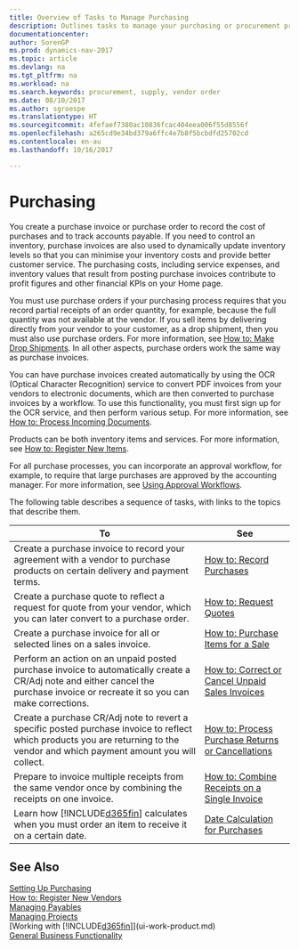 ```yaml
---
title: Overview of Tasks to Manage Purchasing
description: Outlines tasks to manage your purchasing or procurement processes, including how purchase invoices and purchase orders work.
documentationcenter: 
author: SorenGP
ms.prod: dynamics-nav-2017
ms.topic: article
ms.devlang: na
ms.tgt_pltfrm: na
ms.workload: na
ms.search.keywords: procurement, supply, vendor order
ms.date: 08/10/2017
ms.author: sgroespe
ms.translationtype: HT
ms.sourcegitcommit: 4fefaef7380ac10836fcac404eea006f55d8556f
ms.openlocfilehash: a265cd9e34bd379a6ffc4e7b8f5bcbdfd25702cd
ms.contentlocale: en-au
ms.lasthandoff: 10/16/2017

---
```

# <a name="purchasing"></a>Purchasing
You create a purchase invoice or purchase order to record the cost of purchases and to track accounts payable. If you need to control an inventory, purchase invoices are also used to dynamically update inventory levels so that you can minimise your inventory costs and provide better customer service. The purchasing costs, including service expenses, and inventory values that result from posting purchase invoices contribute to profit figures and other financial KPIs on your Home page.

You must use purchase orders if your purchasing process requires that you record partial receipts of an order quantity, for example, because the full quantity was not available at the vendor. If you sell items by delivering directly from your vendor to your customer, as a drop shipment, then you must also use purchase orders. For more information, see [How to: Make Drop Shipments](sales-how-drop-shipment.md). In all other aspects, purchase orders work the same way as purchase invoices.

You can have purchase invoices created automatically by using the OCR (Optical Character Recognition) service to convert PDF invoices from your vendors to electronic documents, which are then converted to purchase invoices by a workflow. To use this functionality, you must first sign up for the OCR service, and then perform various setup. For more information, see [How to: Process Incoming Documents](across-process-income-documents.md).      

Products can be both inventory items and services. For more information, see [How to: Register New Items](inventory-how-register-new-items.md).

For all purchase processes, you can incorporate an approval workflow, for example, to require that large purchases are approved by the accounting manager. For more information, see [Using Approval Workflows](across-how-use-approval-workflows.md).

The following table describes a sequence of tasks, with links to the topics that describe them.

| To | See |
| --- | --- |
| Create a purchase invoice to record your agreement with a vendor to purchase products on certain delivery and payment terms. |[How to: Record Purchases](purchasing-how-record-purchases.md) |
|Create a purchase quote to reflect a request for quote from your vendor, which you can later convert to a purchase order.|[How to: Request Quotes](purchasing-how-request-quotes.md)|
| Create a purchase invoice for all or selected lines on a sales invoice. |[How to: Purchase Items for a Sale](purchasing-how-purchase-products-sale.md) |
| Perform an action on an unpaid posted purchase invoice to automatically create a CR/Adj note and either cancel the purchase invoice or recreate it so you can make corrections. |[How to: Correct or Cancel Unpaid Sales Invoices](purchasing-how-correct-cancel-unpaid-purchase-invoices.md) |
| Create a purchase CR/Adj note to revert a specific posted purchase invoice to reflect which products you are returning to the vendor and which payment amount you will collect. |[How to: Process Purchase Returns or Cancellations](purchasing-how-register-new-vendors.md) |
|Prepare to invoice multiple receipts from the same vendor once by combining the receipts on one invoice.|[How to: Combine Receipts on a Single Invoice](purchasing-how-to-combine-receipts.md)|
| Learn how [!INCLUDE[d365fin](includes/d365fin_md.md)] calculates when you must order an item to receive it on a certain date.|[Date Calculation for Purchases](purchasing-date-calculation-for-purchases.md)|

## <a name="see-also"></a>See Also
[Setting Up Purchasing](purchasing-setup-purchasing.md)  
[How to: Register New Vendors](purchasing-how-register-new-vendors.md)  
[Managing Payables](payables-manage-payables.md)  
[Managing Projects](projects-manage-projects.md)    
[Working with [!INCLUDE[d365fin](includes/d365fin_md.md)]](ui-work-product.md)  
[General Business Functionality](ui-across-business-areas.md)

## 

